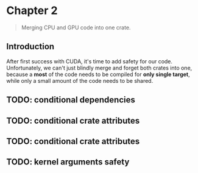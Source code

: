 # Chapter 2
> Merging CPU and GPU code into one crate.

## Introduction
After first success with CUDA, it's time to add safety for our code.
Unfortunately, we can't just blindly merge and forget both crates into one, because a **most** of the code needs to be compiled for **only single target**, while only a small amount of the code needs to be shared.

## TODO: conditional dependencies

## TODO: conditional crate attributes

## TODO: conditional crate attributes

## TODO: kernel arguments safety

